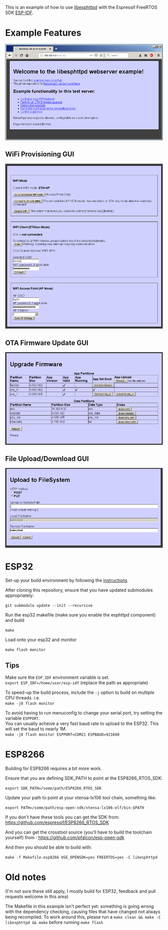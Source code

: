 This is an example of how to use [libesphttpd](https://github.com/chmorgan/libesphttpd) with the Espressif FreeRTOS SDK [ESP-IDF](https://github.com/espressif/esp-idf).

# Example Features
![WiFi GUI](doc/index_GUI.png)

## WiFi Provisioning GUI
![WiFi GUI](doc/WiFi_GUI.png)
## OTA Firmware Update GUI
![WiFi GUI](doc/OTA_GUI.png)
## File Upload/Download GUI
![WiFi GUI](doc/VFS_GUI.png)

# ESP32

Set-up your build environment by following the [instructions](https://docs.espressif.com/projects/esp-idf/en/latest/get-started/index.html)

After cloning this repository, ensure that you have updated submodules appropriately:

```git submodule update --init --recursive```

Run the esp32 makefile (make sure you enable the esphttpd component) and build

```make```

Load onto your esp32 and monitor

```make flash monitor```

## Tips
Make sure the ```ESP_IDF``` environment variable is set.   
``` export ESP_IDF=/home/user/esp-idf ``` (replace the path as appropriate)

To speed-up the build process, include the ```-j``` option to build on multiple CPU threads.  i.e.  
```make -j8 flash monitor```

To avoid having to run menuconfig to change your serial port, try setting the variable ```ESPPORT```.  
You can usually acheive a very fast baud rate to upload to the ESP32.  This will set the baud to nearly 1M.  
```make -j8 flash monitor ESPPORT=COM21 ESPBAUD=921600```

# ESP8266

Building for ESP8266 requires a bit more work.

Ensure that you are defining SDK_PATH to point at the ESP8266_RTOS_SDK:

```export SDK_PATH=/some/path/ESP8266_RTOS_SDK```

Update your path to point at your xtensa-lx106 tool chain, something like:

```export PATH=/some/path/esp-open-sdk/xtensa-lx106-elf/bin:$PATH```

If you don't have these tools you can get the SDK from:
https://github.com/espressif/ESP8266_RTOS_SDK

And you can get the crosstool source (you'll have to build the toolchain yourself) from :
https://github.com/pfalcon/esp-open-sdk

And then you should be able to build with:

```make -f Makefile.esp8266 USE_OPENSDK=yes FREERTOS=yes -C libesphttpd```

# Old notes

(I'm not sure these still apply, I mostly build for ESP32, feedback and pull requests welcome in this area)

The Makefile in this example isn't perfect yet: something is going wrong with the dependency
checking, causing files that have changed not always being recompiled. To work around this,
please run a
```make clean && make -C libesphttpd && make```
before running
```make flash```

